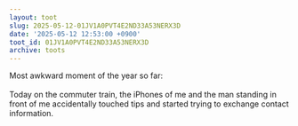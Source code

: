 ```yaml
---
layout: toot
slug: 2025-05-12-01JV1A0PVT4E2ND33A53NERX3D
date: '2025-05-12 12:53:00 +0900'
toot_id: 01JV1A0PVT4E2ND33A53NERX3D
archive: toots
---
```

<p>Most awkward moment of the year so far:<br><br>Today on the commuter train, the iPhones of me and the man standing in front of me accidentally touched tips and started trying to exchange contact information.</p>
<div class='gallery'></div>
